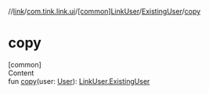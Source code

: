 //[link](../../../index.md)/[com.tink.link.ui](../../index.md)/[[common]LinkUser](../index.md)/[ExistingUser](index.md)/[copy](copy.md)



# copy  
[common]  
Content  
fun [copy](copy.md)(user: [User](../../../com.tink.model.user/[common]-user/index.md)): [LinkUser.ExistingUser](index.md)  



